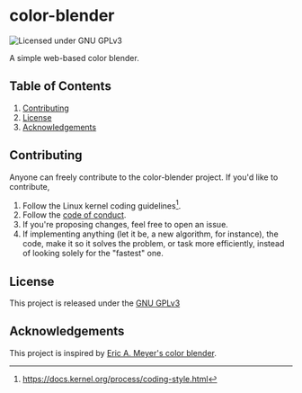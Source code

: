 # color-blender

![Licensed under GNU GPLv3](https://img.shields.io/badge/license-GNU%20GPLv3-blue.svg)

A simple web-based color blender.

## Table of Contents

1.  [Contributing](#contributing)
2.  [License](#license)
3.  [Acknowledgements](#acknowledgements)

## Contributing

Anyone can freely contribute to the color-blender project. If you'd like to contribute,

1.  Follow the Linux kernel coding guidelines[^1].
2.  Follow the [code of conduct](CODE_OF_CONDUCT.md).
3.  If you're proposing changes, feel free to open an issue.
4.  If implementing anything (let it be, a new algorithm, for instance), the
    code, make it so it solves the problem, or task more efficiently, instead
    of looking solely for the "fastest" one.

[^1]: <https://docs.kernel.org/process/coding-style.html>

## License

This project is released under the [GNU GPLv3](LICENSE.md)

## Acknowledgements

This project is inspired by [Eric A. Meyer's color blender](https://meyerweb.com/eric/tools/color-blend).
